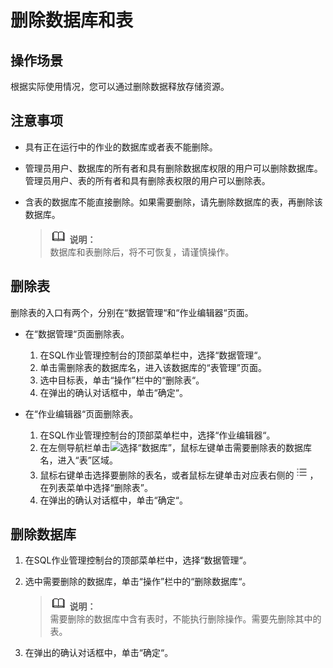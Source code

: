 # 删除数据库和表<a name="dli_01_0011"></a>

## 操作场景<a name="section24097271153521"></a>

根据实际使用情况，您可以通过删除数据释放存储资源。

## 注意事项<a name="section591721184417"></a>

-   具有正在运行中的作业的数据库或者表不能删除。
-   管理员用户、数据库的所有者和具有删除数据库权限的用户可以删除数据库。管理员用户、表的所有者和具有删除表权限的用户可以删除表。
-   含表的数据库不能直接删除。如果需要删除，请先删除数据库的表，再删除该数据库。

    >![](public_sys-resources/icon-note.gif) **说明：**   
    >数据库和表删除后，将不可恢复，请谨慎操作。  


## 删除表<a name="section4685189174137"></a>

删除表的入口有两个，分别在“数据管理“和“作业编辑器“页面。

-   在“数据管理“页面删除表。
    1.  在SQL作业管理控制台的顶部菜单栏中，选择“数据管理“。
    2.  单击需删除表的数据库名，进入该数据库的“表管理”页面。
    3.  选中目标表，单击“操作”栏中的“删除表“。
    4.  在弹出的确认对话框中，单击“确定“。

-   在“作业编辑器“页面删除表。
    1.  在SQL作业管理控制台的顶部菜单栏中，选择“作业编辑器“。
    2.  在左侧导航栏单击![](figures/icon-数据库-10.png)选择“数据库”，鼠标左键单击需要删除表的数据库名，进入“表”区域。
    3.  鼠标右键单击选择要删除的表名，或者鼠标左键单击对应表右侧的![](figures/zh-cn_image_0206789870.png)，在列表菜单中选择“删除表”。
    4.  在弹出的确认对话框中，单击“确定“。


## 删除数据库<a name="section168648524611"></a>

1.  在SQL作业管理控制台的顶部菜单栏中，选择“数据管理“。
2.  选中需要删除的数据库，单击“操作”栏中的“删除数据库“。

    >![](public_sys-resources/icon-note.gif) **说明：**   
    >需要删除的数据库中含有表时，不能执行删除操作。需要先删除其中的表。  

3.  在弹出的确认对话框中，单击“确定“。

